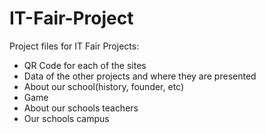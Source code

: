 # IT-Fair-Project
Project files for IT Fair
Projects:
- QR Code for each of the sites
- Data of the other projects and where they are presented
- About our school(history, founder, etc)
- Game
- About our schools teachers
- Our schools campus
